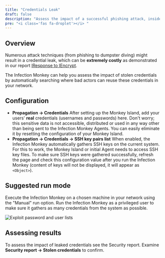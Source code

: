 ```yaml
---
title: "Credentials Leak"
draft: false
description: "Assess the impact of a successful phishing attack, insider threat, or other form of credentials leak."
pre: "<i class='fas fa-droplet'></i> "
---
```


## Overview

Numerous attack techniques (from phishing to dumpster diving) might result in a credential leak,
which can be **extremely costly** as demonstrated in our report [IResponse to IEncrypt](https://web.archive.org/web/20210117224801/https://www.guardicore.com/2019/04/iresponse-to-iencrypt/).

The Infection Monkey can help you assess the impact of stolen credentials by automatically searching
where bad actors can reuse these credentials in your network.

## Configuration

- **Propagation -> Credentials** After setting up the Monkey Island, add your users' **real** credentials
(usernames and passwords) here. Don't worry; this sensitive data is not accessible, distributed or used in any way other than being sent to the Infection Monkey Agents. You can easily eliminate it by resetting the configuration of your Monkey Island.
- **Propagation -> Credentials -> SSH key pairs list**  When enabled, the Infection Monkey automatically gathers SSH keys on the current system.
For this to work, the Monkey Island or initial Agent needs to access SSH key files.
To make sure SSH keys were gathered successfully, refresh the page and check this configuration value after you run the Infection Monkey
(content of keys will not be displayed, it will appear as `<Object>`).

## Suggested run mode

Execute the Infection Monkey on a chosen machine in your network using the "Manual" run option.
Run the Infection Monkey as a privileged user to make sure it gathers as many credentials from the system as possible.

![Exploit password and user lists](/images/island/configuration-page/credentials-configuration.png "Exploit password and user lists")

## Assessing results

To assess the impact of leaked credentials see the Security report. Examine **Security report -> Stolen credentials** to confirm.
